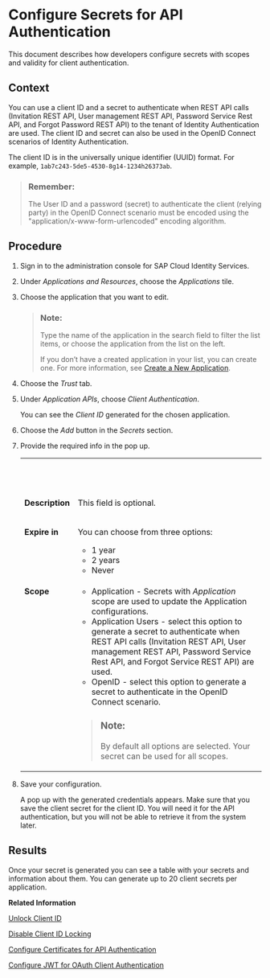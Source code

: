 <!-- copy9ea13fe831e24620bc89affab178ff93 -->

# Configure Secrets for API Authentication

This document describes how developers configure secrets with scopes and validity for client authentication.



## Context

You can use a client ID and a secret to authenticate when REST API calls \(Invitation REST API, User management REST API, Password Service Rest API, and Forgot Password REST API\) to the tenant of Identity Authentication are used. The client ID and secret can also be used in the OpenID Connect scenarios of Identity Authentication.

The client ID is in the universally unique identifier \(UUID\) format. For example, `1ab7c243-5de5-4530-8g14-1234h26373ab`.

> ### Remember:  
> The User ID and a password \(secret\) to authenticate the client \(relying party\) in the OpenID Connect scenario must be encoded using the "application/x-www-form-urlencoded" encoding algorithm.



## Procedure

1.  Sign in to the administration console for SAP Cloud Identity Services.

2.  Under *Applications and Resources*, choose the *Applications* tile.

3.  Choose the application that you want to edit.

    > ### Note:  
    > Type the name of the application in the search field to filter the list items, or choose the application from the list on the left.
    > 
    > If you don’t have a created application in your list, you can create one. For more information, see [Create a New Application](../Operation-Guide/create-a-new-application-0d4b255.md).

4.  Choose the *Trust* tab.

5.  Under *Application APIs*, choose *Client Authentication*.

    You can see the *Client ID* generated for the chosen application.

6.  Choose the *Add* button in the *Secrets* section.

7.  Provide the required info in the pop up.


    <table>
    <tr>
    <th valign="top">

     
    
    </th>
    <th valign="top">

     
    
    </th>
    </tr>
    <tr>
    <td valign="top">
    
    **Description**
    
    </td>
    <td valign="top">
    
    This field is optional.
    
    </td>
    </tr>
    <tr>
    <td valign="top">
    
    **Expire in**
    
    </td>
    <td valign="top">
    
    You can choose from three options:

    -   1 year
    -   2 years
    -   Never


    
    </td>
    </tr>
    <tr>
    <td valign="top">
    
    **Scope**
    
    </td>
    <td valign="top">
    
    -   Application - Secrets with *Application* scope are used to update the Application configurations.
    -   Application Users - select this option to generate a secret to authenticate when REST API calls \(Invitation REST API, User management REST API, Password Service Rest API, and Forgot Service REST API\) are used.
    -   OpenID - select this option to generate a secret to authenticate in the OpenID Connect scenario.

    > ### Note:  
    > By default all options are selected. Your secret can be used for all scopes.


    
    </td>
    </tr>
    </table>
    
8.  Save your configuration.

    A pop up with the generated credentials appears. Make sure that you save the client secret for the client ID. You will need it for the API authentication, but you will not be able to retrieve it from the system later.




<a name="copy9ea13fe831e24620bc89affab178ff93__result_ngg_sqb_xkb"/>

## Results

Once your secret is generated you can see a table with your secrets and information about them. You can generate up to 20 client secrets per application.

**Related Information**  


[Unlock Client ID](unlock-client-id-e5a6b85.md "Unlock the client ID after five failed logon attempts before the automatic unlock time of 60 minutes has passed.")

[Disable Client ID Locking](disable-client-id-locking-aa38152.md "You can disable the automatic lock of the client ID after five failed logon attempts.")

[Configure Certificates for API Authentication](configure-certificates-for-api-authentication-47e9866.md "This document describes how developers configure the certificates used for authentication when the API methods and OpenID Connect scenarios of Identity Authentication are used.")

[Configure JWT for OAuth Client Authentication](configure-jwt-for-oauth-client-authentication-1bdc729.md "Configure the JSON Web Token (JWT) - the issuer and subject of tokens for JWT client authentication in token requests, or the URI for JSON web key retrieval for client authentication.")

